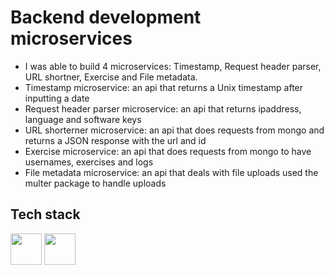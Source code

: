 # Backend development microservices
- I was able to build 4 microservices: Timestamp, Request header parser, URL shortner, Exercise and File metadata.
- Timestamp microservice: an api that returns a Unix timestamp after inputting a date
- Request header parser microservice: an api that returns ipaddress, language and software keys
- URL shorterner microservice: an api that does requests from mongo and returns a JSON response with the url and id
- Exercise microservice: an api that does requests from mongo to have usernames, exercises and logs
- File metadata microservice: an api that deals with file uploads used the multer package to handle uploads

## Tech stack

<img height="50" src="https://cdn.jsdelivr.net/gh/devicons/devicon/icons/nodejs/nodejs-original.svg" />
<img height="50" src="https://cdn.jsdelivr.net/gh/devicons/devicon/icons/mongodb/mongodb-original-wordmark.svg" />
          
          
